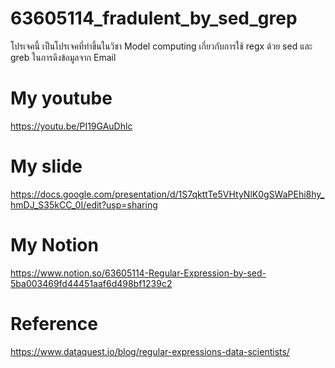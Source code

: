# 63605114_fradulent_by_sed_grep
โปรเจคนี้ เป็นโปรเจคที่ทำขึ้นในวิชา Model computing เกี่ยวกับการใช้ regx ด้วย sed และ greb ในการดึงข้อมูลจาก Email
# My youtube
https://youtu.be/PI19GAuDhlc
# My slide 
https://docs.google.com/presentation/d/1S7qkttTe5VHtyNlK0gSWaPEhi8hy_hmDJ_S35kCC_0I/edit?usp=sharing
# My Notion
https://www.notion.so/63605114-Regular-Expression-by-sed-5ba003469fd44451aaf6d498bf1239c2
# Reference
https://www.dataquest.io/blog/regular-expressions-data-scientists/

